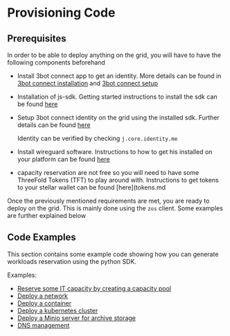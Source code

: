# Provisioning Code

## Prerequisites
In order to be able to deploy anything on the grid, you will have to have the following components beforehand
- Install 3bot connect app to get an identity. More details can be found in [3bot connect installation](3botconnect_install.md) and [3bot connect setup](3botconnect_overview.md)
- Installation of js-sdk.  Getting started instructions to install the sdk can be found [here](3sdk_install.md)
- Setup 3bot connect identity on the grid using the installed sdk. Further details can be found [here](identity.md)
    
    Identity can be verified by checking `j.core.identity.me`
- Install wireguard software.  Instructions to how to get his installed on your platform can be found [here](https://www.wireguard.com/install/)
- capacity reservation are not free so you will need to have some ThreeFold Tokens (TFT) to play around with.  Instructions to get tokens to your stellar wallet can be found [here](tokens.md

Once the previously mentioned requirements are met, you are ready to deploy on the grid. This is mainly done using the `zos` client. Some examples are further explained below


## Code Examples

This section contains some example code showing how you can generate workloads reservation using the python SDK.

Examples:

- [Reserve some IT capacity by creating a capacity pool](code_pool.md)
- [Deploy a network](code_network.md)
- [Deploy a container](code_container.md)
- [Deploy a kubernetes cluster](code_kubernetes.md)
- [Deploy a Minio server for archive storage](code_storage.md)
- [DNS management](code_web.md)
